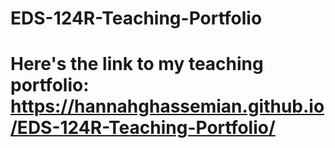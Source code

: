 # EDS-124R-Teaching-Portfolio

# Here's the link to my teaching portfolio:  https://hannahghassemian.github.io/EDS-124R-Teaching-Portfolio/
